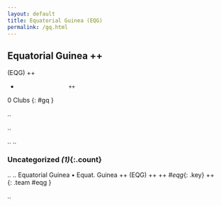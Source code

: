 ```yaml
---
layout: default
title: Equatorial Guinea (EQG)
permalink: /gq.html
---
```



## Equatorial Guinea   ++
(EQG)  ++
-                     ++
0 Clubs
{: #gq }


.. 




.. 




.. 
.. 


### Uncategorized _(1)_{:.count}


..
..
Equatorial Guinea • Equat. Guinea  ++
 (EQG) ++
 ++
_#eqg_{: .key} ++
<br>
{: .team #eqg }




.. 
 
